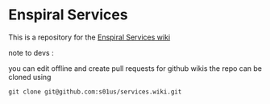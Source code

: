 Enspiral Services
========

This is a repository for the [Enspiral Services wiki](/wiki)




note to devs : 

you can edit offline and create pull requests for github wikis
the repo can be cloned using 
```
git clone git@github.com:s01us/services.wiki.git
```
